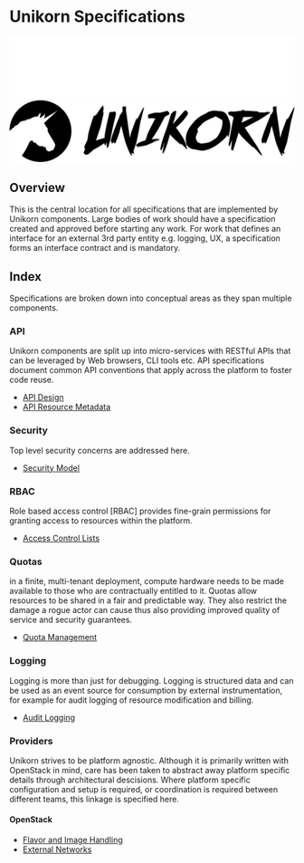 # Unikorn Specifications

![Unikorn Logo](https://raw.githubusercontent.com/unikorn-cloud/assets/main/images/logos/light-on-dark/logo.svg#gh-dark-mode-only)
![Unikorn Logo](https://raw.githubusercontent.com/unikorn-cloud/assets/main/images/logos/dark-on-light/logo.svg#gh-light-mode-only)

## Overview

This is the central location for all specifications that are implemented by Unikorn components.
Large bodies of work should have a specification created and approved before starting any work.
For work that defines an interface for an external 3rd party entity e.g. logging, UX, a specification forms an interface contract and is mandatory.

## Index

Specifications are broken down into conceptual areas as they span multiple components.

### API

Unikorn components are split up into micro-services with RESTful APIs that can be leveraged by Web browsers, CLI tools etc.
API specifications document common API conventions that apply across the platform to foster code reuse.

* [API Design](specifications/api/design.md)
* [API Resource Metadata](specifications/api/resource-metdata.md)

### Security

Top level security concerns are addressed here.

* [Security Model](specifications/security/security-model.md)

### RBAC

Role based access control [RBAC] provides fine-grain permissions for granting access to resources within the platform.

* [Access Control Lists](specifications/rbac/access-control-lists.md)

### Quotas

in a finite, multi-tenant deployment, compute hardware needs to be made available to those who are contractually entitled to it.
Quotas allow resources to be shared in a fair and predictable way.
They also restrict the damage a rogue actor can cause thus also providing improved quality of service and security guarantees.

* [Quota Management](specifications/quotas/quota-management.md)

### Logging

Logging is more than just for debugging.
Logging is structured data and can be used as an event source for consumption by external instrumentation, for example for audit logging of resource modification and billing.

* [Audit Logging](specifications/logging/audit-logging.md)

### Providers

Unikorn strives to be platform agnostic.
Although it is primarily written with OpenStack in mind, care has been taken to abstract away platform specific details through architectural descisions.
Where platform specific configuration and setup is required, or coordination is required between different teams, this linkage is specified here.

#### OpenStack

* [Flavor and Image Handling](specifications/providers/openstack/flavors_and_images.md)
* [External Networks](specifications/providers/openstack/external-networks.md)
